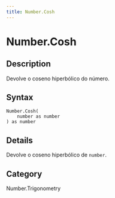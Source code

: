 ```yaml
---
title: Number.Cosh
---
```


# Number.Cosh


## Description

Devolve o coseno hiperbólico do número.


## Syntax

```powerquery
Number.Cosh(
    number as number
) as number
```


## Details

Devolve o coseno hiperbólico de <code>number</code>.



## Category
Number.Trigonometry
